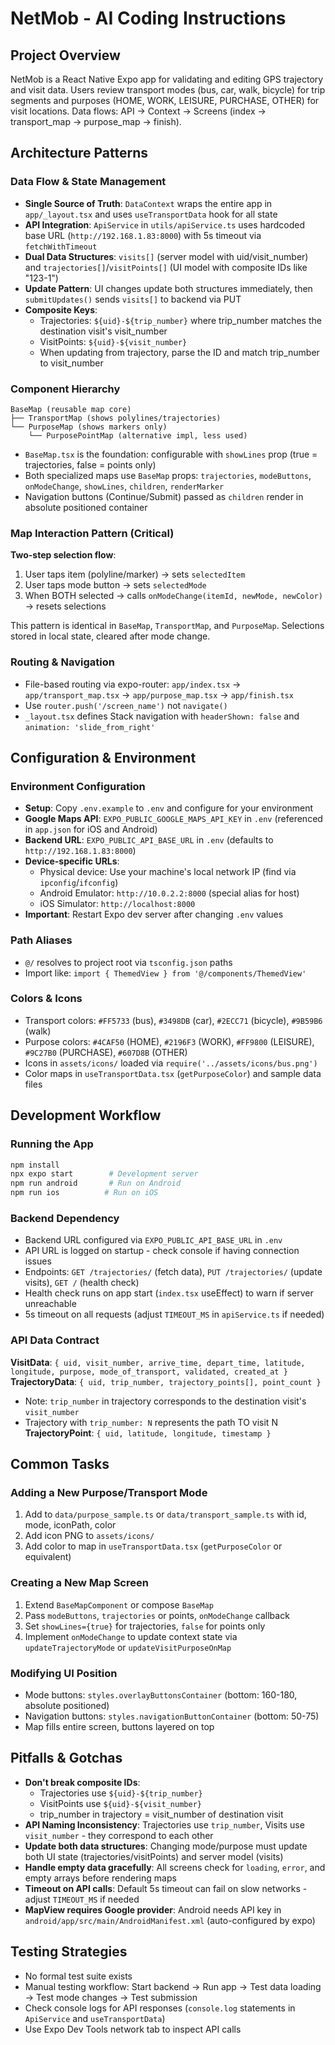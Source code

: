 # NetMob - AI Coding Instructions

## Project Overview
NetMob is a React Native Expo app for validating and editing GPS trajectory and visit data. Users review transport modes (bus, car, walk, bicycle) for trip segments and purposes (HOME, WORK, LEISURE, PURCHASE, OTHER) for visit locations. Data flows: API → Context → Screens (index → transport_map → purpose_map → finish).

## Architecture Patterns

### Data Flow & State Management
- **Single Source of Truth**: `DataContext` wraps the entire app in `app/_layout.tsx` and uses `useTransportData` hook for all state
- **API Integration**: `ApiService` in `utils/apiService.ts` uses hardcoded base URL (`http://192.168.1.83:8000`) with 5s timeout via `fetchWithTimeout`
- **Dual Data Structures**: `visits[]` (server model with uid/visit_number) and `trajectories[]`/`visitPoints[]` (UI model with composite IDs like "123-1")
- **Update Pattern**: UI changes update both structures immediately, then `submitUpdates()` sends `visits[]` to backend via PUT
- **Composite Keys**: 
  - Trajectories: `${uid}-${trip_number}` where trip_number matches the destination visit's visit_number
  - VisitPoints: `${uid}-${visit_number}`
  - When updating from trajectory, parse the ID and match trip_number to visit_number

### Component Hierarchy
```
BaseMap (reusable map core)
├── TransportMap (shows polylines/trajectories)
└── PurposeMap (shows markers only)
    └── PurposePointMap (alternative impl, less used)
```
- `BaseMap.tsx` is the foundation: configurable with `showLines` prop (true = trajectories, false = points only)
- Both specialized maps use `BaseMap` props: `trajectories`, `modeButtons`, `onModeChange`, `showLines`, `children`, `renderMarker`
- Navigation buttons (Continue/Submit) passed as `children` render in absolute positioned container

### Map Interaction Pattern (Critical)
**Two-step selection flow**:
1. User taps item (polyline/marker) → sets `selectedItem`
2. User taps mode button → sets `selectedMode`
3. When BOTH selected → calls `onModeChange(itemId, newMode, newColor)` → resets selections

This pattern is identical in `BaseMap`, `TransportMap`, and `PurposeMap`. Selections stored in local state, cleared after mode change.

### Routing & Navigation
- File-based routing via expo-router: `app/index.tsx` → `app/transport_map.tsx` → `app/purpose_map.tsx` → `app/finish.tsx`
- Use `router.push('/screen_name')` not `navigate()`
- `_layout.tsx` defines Stack navigation with `headerShown: false` and `animation: 'slide_from_right'`

## Configuration & Environment

### Environment Configuration
- **Setup**: Copy `.env.example` to `.env` and configure for your environment
- **Google Maps API**: `EXPO_PUBLIC_GOOGLE_MAPS_API_KEY` in `.env` (referenced in `app.json` for iOS and Android)
- **Backend URL**: `EXPO_PUBLIC_API_BASE_URL` in `.env` (defaults to `http://192.168.1.83:8000`)
- **Device-specific URLs**:
  - Physical device: Use your machine's local network IP (find via `ipconfig`/`ifconfig`)
  - Android Emulator: `http://10.0.2.2:8000` (special alias for host)
  - iOS Simulator: `http://localhost:8000`
- **Important**: Restart Expo dev server after changing `.env` values

### Path Aliases
- `@/` resolves to project root via `tsconfig.json` paths
- Import like: `import { ThemedView } from '@/components/ThemedView'`

### Colors & Icons
- Transport colors: `#FF5733` (bus), `#3498DB` (car), `#2ECC71` (bicycle), `#9B59B6` (walk)
- Purpose colors: `#4CAF50` (HOME), `#2196F3` (WORK), `#FF9800` (LEISURE), `#9C27B0` (PURCHASE), `#607D8B` (OTHER)
- Icons in `assets/icons/` loaded via `require('../assets/icons/bus.png')`
- Color maps in `useTransportData.tsx` (`getPurposeColor`) and sample data files

## Development Workflow

### Running the App
```bash
npm install
npx expo start        # Development server
npm run android       # Run on Android
npm run ios          # Run on iOS
```

### Backend Dependency
- Backend URL configured via `EXPO_PUBLIC_API_BASE_URL` in `.env`
- API URL is logged on startup - check console if having connection issues
- Endpoints: `GET /trajectories/` (fetch data), `PUT /trajectories/` (update visits), `GET /` (health check)
- Health check runs on app start (`index.tsx` useEffect) to warn if server unreachable
- 5s timeout on all requests (adjust `TIMEOUT_MS` in `apiService.ts` if needed)

### API Data Contract
**VisitData**: `{ uid, visit_number, arrive_time, depart_time, latitude, longitude, purpose, mode_of_transport, validated, created_at }`
**TrajectoryData**: `{ uid, trip_number, trajectory_points[], point_count }`
  - Note: `trip_number` in trajectory corresponds to the destination visit's `visit_number`
  - Trajectory with `trip_number: N` represents the path TO visit N
**TrajectoryPoint**: `{ uid, latitude, longitude, timestamp }`

## Common Tasks

### Adding a New Purpose/Transport Mode
1. Add to `data/purpose_sample.ts` or `data/transport_sample.ts` with id, mode, iconPath, color
2. Add icon PNG to `assets/icons/`
3. Add color to map in `useTransportData.tsx` (`getPurposeColor` or equivalent)

### Creating a New Map Screen
1. Extend `BaseMapComponent` or compose `BaseMap`
2. Pass `modeButtons`, `trajectories` or points, `onModeChange` callback
3. Set `showLines={true}` for trajectories, `false` for points only
4. Implement `onModeChange` to update context state via `updateTrajectoryMode` or `updateVisitPurposeOnMap`

### Modifying UI Position
- Mode buttons: `styles.overlayButtonsContainer` (bottom: 160-180, absolute positioned)
- Navigation buttons: `styles.navigationButtonContainer` (bottom: 50-75)
- Map fills entire screen, buttons layered on top

## Pitfalls & Gotchas
- **Don't break composite IDs**: 
  - Trajectories use `${uid}-${trip_number}` 
  - VisitPoints use `${uid}-${visit_number}`
  - trip_number in trajectory = visit_number of destination visit
- **API Naming Inconsistency**: Trajectories use `trip_number`, Visits use `visit_number` - they correspond to each other
- **Update both data structures**: Changing mode/purpose must update both UI state (trajectories/visitPoints) and server model (visits)
- **Handle empty data gracefully**: All screens check for `loading`, `error`, and empty arrays before rendering maps
- **Timeout on API calls**: Default 5s timeout can fail on slow networks - adjust `TIMEOUT_MS` if needed
- **MapView requires Google provider**: Android needs API key in `android/app/src/main/AndroidManifest.xml` (auto-configured by expo)

## Testing Strategies
- No formal test suite exists
- Manual testing workflow: Start backend → Run app → Test data loading → Test mode changes → Test submission
- Check console logs for API responses (`console.log` statements in `ApiService` and `useTransportData`)
- Use Expo Dev Tools network tab to inspect API calls
